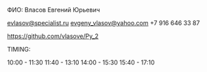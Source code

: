 ФИО: Власов Евгений Юрьевич

evlasov@specialist.ru
evgeny_vlasov@yahoo.com 
+7 916 646 33 87


https://github.com/vlasove/Py_2

TIMING:

10:00 - 11:30
11:40 - 13:10
14:00 - 15:30
15:40 - 17:10